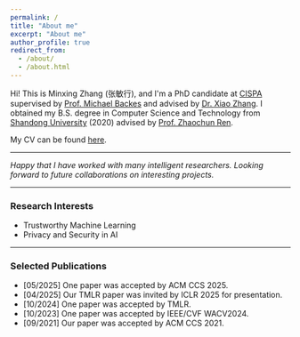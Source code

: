 ```yaml
---
permalink: /
title: "About me"
excerpt: "About me"
author_profile: true
redirect_from: 
  - /about/
  - /about.html
---
```


Hi! This is Minxing Zhang (张敏行), and I'm a PhD candidate at <a href="https://cispa.de/en" target="_blank">CISPA</a> supervised by <a href="https://michaelbackes.eu/" target="_blank">Prof. Michael Backes</a> and advised by <a href="https://xiao-zhang.net/" target="_blank">Dr. Xiao Zhang</a>. I obtained my B.S. degree in Computer Science and Technology from <a href="https://www.sdu.edu.cn/" target="_blank">Shandong University</a> (2020) advised by <a href="https://renzhaochun.github.io/" target="_blank">Prof. Zhaochun Ren</a>.

My CV can be found [here](CV.pdf).

---

_Happy that I have worked with many intelligent researchers._
_Looking forward to future collaborations on interesting projects._

---

### Research Interests

- Trustworthy Machine Learning
- Privacy and Security in AI

---

### Selected Publications

- [05/2025] One paper was accepted by ACM CCS 2025.
- [04/2025] Our TMLR paper was invited by ICLR 2025 for presentation.
- [10/2024] One paper was accepted by TMLR.
- [10/2023] One paper was accepted by IEEE/CVF WACV2024.
- [09/2021] Our paper was accepted by ACM CCS 2021.
